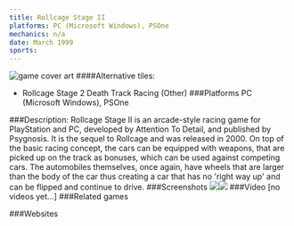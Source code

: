 ```yaml
---
title: Rollcage Stage II
platforms: PC (Microsoft Windows), PSOne
mechanics: n/a
date: March 1999
sports: 
---
```

![game cover art](//images.igdb.com/igdb/image/upload/t_cover_big/kpo1wy2wcmn8nurugot4.jpg "Logo Title Text 1")
####Alternative tiles:
* Rollcage Stage 2
Death Track Racing (Other)
###Platforms
PC (Microsoft Windows), PSOne

###Description:
Rollcage Stage II is an arcade-style racing game for PlayStation and PC, developed by Attention To Detail, and published by Psygnosis. It is the sequel to Rollcage and was released in 2000. On top of the basic racing concept, the cars can be equipped with weapons, that are picked up on the track as bonuses, which can be used against competing cars. The automobiles themselves, once again, have wheels that are larger than the body of the car thus creating a car that has no 'right way up' and can be flipped and continue to drive.
###Screenshots
<a target="_blank" rel="noopener noreferrer" href="//images.igdb.com/igdb/image/upload/t_cover_big/ieuhhwrxim5xvr6bhari.jpg"><img src="//images.igdb.com/igdb/image/upload/t_thumb/ieuhhwrxim5xvr6bhari.jpg"/></a><a target="_blank" rel="noopener noreferrer" href="//images.igdb.com/igdb/image/upload/t_cover_big/le1aa46eqbftn71lrlis.jpg"><img src="//images.igdb.com/igdb/image/upload/t_thumb/le1aa46eqbftn71lrlis.jpg"/></a>
###Video
[no videos yet...]
###Related games

###Websites

